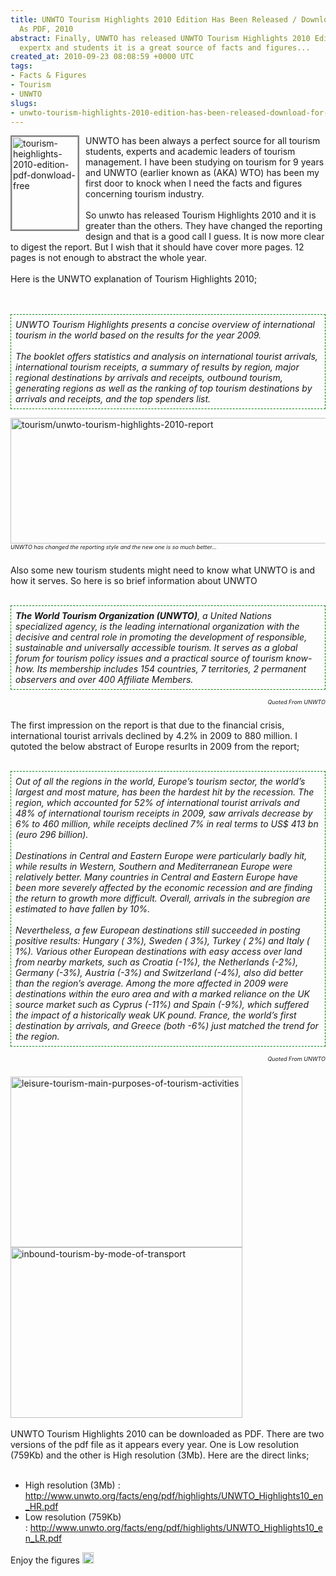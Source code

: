 ```yaml
---
title: UNWTO Tourism Highlights 2010 Edition Has Been Released / Download For Free
  As PDF, 2010
abstract: Finally, UNWTO has released UNWTO Tourism Highlights 2010 Edition. For tourism
  expertx and students it is a great source of facts and figures...
created_at: 2010-09-23 08:08:59 +0000 UTC
tags:
- Facts & Figures
- Tourism
- UNWTO
slugs:
- unwto-tourism-highlights-2010-edition-has-been-released-download-for-free-as-pdf-2010
---
```


<p><img height="149" width="106" alt="tourism-heighlights-2010-edition-pdf-donwload-free" src="../Content/Images/BlogUploadedPics/tourism-heighlights-2010-edition-pdf-donwload-free.png" title="UNWTO Tourism Highlights 2010" style="float: left; margin-bottom: 10px; margin-right: 10px; border: gray solid 2px;" />UNWTO has been always a perfect source for all tourism students, experts and academic leaders of tourism management. I have been studying on tourism for 9 years and UNWTO (earlier known as (AKA) WTO) has been my first door to knock when I need the facts and figures concerning tourism industry.<br /> <br /> So unwto has released Tourism Highlights 2010 and it is greater than the others. They have changed the reporting design and that is a good call I guess. It is now more clear to&nbsp;digest the report. But I wish that it should have cover more pages. 12 pages is not enough to&nbsp;abstract the whole year.<br /> <br /> Here is the UNWTO explanation of Tourism Highlights 2010;<br /> <br /> <br /></p>
<div style="border: green 1px dashed; padding: 7px; margin-bottom: 10px;"><em>UNWTO Tourism Highlights presents a concise overview of international tourism in the world based on the results for the year 2009.<br /> <br /> The booklet offers statistics and analysis on international tourist arrivals, international tourism receipts, a summary of results by region, major regional destinations by arrivals and receipts, outbound tourism, generating regions as well as the ranking of top tourism destinations by arrivals and receipts, and the top spenders list.</em></div>
<p><img height="201" width="633" alt="tourism/unwto-tourism-highlights-2010-report" src="../Content/Images/BlogUploadedPics/unwto-tourism-highlights-2010-report.png" title="UNWTO Tourism Highlights 2010 Report" /><br /> <span style="font-size: xx-small; float: left;"><em>UNWTO has changed the reporting style and the new one is so much better...</em></span><br /> <br /> Also some new tourism students might need to know what UNWTO is and how it serves. So here is so brief information about UNWTO<br /> <br /></p>
<div style="border: green 1px dashed; padding: 7px;"><em><strong>The World Tourism Organization (UNWTO)</strong>, a United Nations specialized agency, is the leading international organization with the decisive and central role in promoting the development of responsible, sustainable and universally accessible tourism. It serves as a global forum for tourism policy issues and a practical source of tourism know-how. Its membership includes 154 countries, 7 territories, 2 permanent observers and over 400 Affiliate Members.</em></div>
<p><span style="font-size: xx-small; float: right;"><em>Quoted From UNWTO</em></span><br /> <br /> The first impression on the report is that due to the financial crisis, international tourist arrivals declined by 4.2% in 2009 to 880 million. I qutoted the below abstract of Europe resurlts in 2009 from the report;<br /> <br /></p>
<div style="border: green 1px dashed; padding: 7px;"><em>Out of all the regions in the world, Europe&rsquo;s tourism sector, the world&rsquo;s largest and most mature, has been the hardest hit by the recession. The region, which accounted for 52% of international tourist arrivals and 48% of international tourism receipts in 2009, saw arrivals decrease by 6% to 460 million, while receipts declined 7% in real terms to US$ 413 bn (euro 296 billion).<br /> <br /> Destinations in Central and Eastern Europe were particularly badly hit, while results in Western, Southern and Mediterranean Europe were relatively better. Many countries in Central and Eastern Europe have been more severely affected by the economic recession and are finding the return to growth more difficult. Overall, arrivals in the subregion are estimated to have fallen by 10%.<br /> <br /> Nevertheless, a few European destinations still succeeded in posting positive results: Hungary ( 3%), Sweden ( 3%), Turkey ( 2%) and Italy ( 1%). Various other European destinations with easy access over land from nearby markets, such as Croatia (-1%), the Netherlands (-2%), Germany (-3%), Austria (-3%) and Switzerland (-4%), also did better than the region&rsquo;s average. Among the more affected in 2009 were destinations within the euro area and with a marked reliance on the UK source market such as Cyprus (-11%) and Spain (-9%), which suffered the impact of a historically weak UK pound. France, the world&rsquo;s first destination by arrivals, and Greece (both -6%) just matched the trend for the region.</em></div>
<p><span style="font-size: xx-small; float: right;"><em>Quoted From UNWTO</em></span><br /> <br /> <img height="273" width="371" alt="leisure-tourism-main-purposes-of-tourism-activities" src="../Content/Images/BlogUploadedPics/leisure-tourism-main-purposes-of-tourism-activities.PNG" title="2009 Chart of Inbound Tourism by Purpose of Visit" style="padding-right: 10px;" /><img height="273" width="371" alt="inbound-tourism-by-mode-of-transport" src="../Content/Images/BlogUploadedPics/inbound-tourism-by-mode-of-transport.PNG" title="2009 Chart of Inbound Tourism by Mode of Transport" /><br /> <br /> UNWTO Tourism Highlights 2010 can be downloaded as PDF. There are two versions of the pdf file as it appears every year. One is&nbsp;Low resolution (759Kb) and the other is&nbsp;High resolution (3Mb). Here are the direct links;<br /> <br /></p>
<ul>
<li>High resolution (3Mb) : <a target="_parent" href="http://www.unwto.org/facts/eng/pdf/highlights/UNWTO_Highlights10_en_HR.pdf">http://www.unwto.org/facts/eng/pdf/highlights/UNWTO_Highlights10_en_HR.pdf</a></li>
<li>Low resolution (759Kb) :&nbsp;<a target="_parent" href="http://www.unwto.org/facts/eng/pdf/highlights/UNWTO_Highlights10_en_LR.pdf">http://www.unwto.org/facts/eng/pdf/highlights/UNWTO_Highlights10_en_LR.pdf</a></li>
</ul>
<p>Enjoy the figures&nbsp;<img height="18" width="18" alt="Smile" border="0" src="../Scripts/tiny_mce/plugins/emotions/img/smiley-smile.gif" title="Smile" style="border: 0;" /></p>